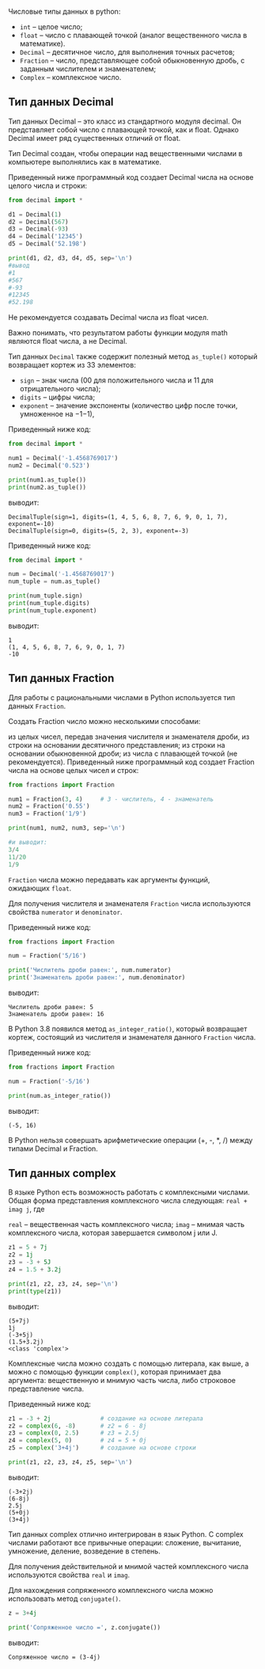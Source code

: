 Числовые типы данных в python:
- `int` – целое число;
- `float` – число с плавающей точкой (аналог вещественного числа в математике).
- `Decimal` – десятичное число, для выполнения точных расчетов;
- `Fraction` – число, представляющее собой обыкновенную дробь, с заданным числителем и знаменателем;
- `Complex` – комплексное число.

## Тип данных Decimal

Тип данных Decimal – это класс из стандартного модуля decimal. Он представляет собой число с плавающей точкой, как и float. Однако Decimal имеет ряд существенных отличий от float.

Тип Decimal создан, чтобы операции над вещественными числами в компьютере выполнялись как в математике.

Приведенный ниже программный код создает Decimal числа на основе целого числа и строки:

```python
from decimal import *

d1 = Decimal(1)
d2 = Decimal(567)
d3 = Decimal(-93)
d4 = Decimal('12345')
d5 = Decimal('52.198')

print(d1, d2, d3, d4, d5, sep='\n')
#вывод
#1
#567
#-93
#12345
#52.198
```

Не рекомендуется создавать Decimal числа из float чисел.

Важно понимать, что результатом работы функции модуля math являются float числа, а не Decimal.

Тип данных `Decimal` также содержит полезный метод `as_tuple()` который возвращает кортеж из 33 элементов:

- `sign` – знак числа (00 для положительного числа и 11 для отрицательного числа);
- `digits` – цифры числа;
- `exponent` – значение экспоненты (количество цифр после точки, умноженное на −1−1),

Приведенный ниже код:

```python
from decimal import *

num1 = Decimal('-1.4568769017')
num2 = Decimal('0.523')

print(num1.as_tuple())
print(num2.as_tuple())
```

выводит:

```no-highlight
DecimalTuple(sign=1, digits=(1, 4, 5, 6, 8, 7, 6, 9, 0, 1, 7), exponent=-10)
DecimalTuple(sign=0, digits=(5, 2, 3), exponent=-3)
```

Приведенный ниже код:

```python
from decimal import *

num = Decimal('-1.4568769017')
num_tuple = num.as_tuple()

print(num_tuple.sign)
print(num_tuple.digits)
print(num_tuple.exponent)
```

выводит:

```no-highlight
1
(1, 4, 5, 6, 8, 7, 6, 9, 0, 1, 7)
-10
```
## Тип данных Fraction

Для работы с рациональными числами в Python используется тип данных `Fraction`.

Создать Fraction число можно несколькими способами:

из целых чисел, передав значения числителя и знаменателя дроби,
из строки на основании десятичного представления;
из строки на основании обыкновенной дроби;
из числа с плавающей точкой (не рекомендуется).
Приведенный ниже программный код создает Fraction числа на основе целых чисел и строк:

```python
from fractions import Fraction

num1 = Fraction(3, 4)     # 3 - числитель, 4 - знаменатель
num2 = Fraction('0.55')
num3 = Fraction('1/9')

print(num1, num2, num3, sep='\n')

#и выводит:
3/4
11/20
1/9
```

`Fraction` числа можно передавать как аргументы функций, ожидающих `float`.

Для получения числителя и знаменателя `Fraction` числа используются свойства `numerator` и `denominator`.

Приведенный ниже код:

```python
from fractions import Fraction

num = Fraction('5/16')

print('Числитель дроби равен:', num.numerator)
print('Знаменатель дроби равен:', num.denominator)
```

выводит:

```no-highlight
Числитель дроби равен: 5
Знаменатель дроби равен: 16
```

В Python 3.8 появился метод `as_integer_ratio()`, который возвращает кортеж, состоящий из числителя и знаменателя данного `Fraction` числа.

Приведенный ниже код:

```python
from fractions import Fraction

num = Fraction('-5/16')

print(num.as_integer_ratio())
```

выводит:

```no-highlight
(-5, 16)
```

В Python нельзя совершать арифметические операции (+, -, *, /) между типами Decimal и Fraction. 

## Тип данных complex


В языке Python есть возможность работать с комплексными числами. Общая форма представления комплексного числа следующая: `real + imag j`, где

`real` – вещественная часть комплексного числа;
`imag` – мнимая часть комплексного числа, которая завершается символом j или J.

```python
z1 = 5 + 7j
z2 = 1j
z3 = -3 + 5J
z4 = 1.5 + 3.2j

print(z1, z2, z3, z4, sep='\n')
print(type(z1))
```

выводит:

```no-highlight
(5+7j)
1j
(-3+5j)
(1.5+3.2j)
<class 'complex'>
```

Комплексные числа можно создать с помощью литерала, как выше, а можно с помощью функции `complex()`, которая принимает два аргумента: вещественную и мнимую часть числа, либо строковое представление числа.

Приведенный ниже код:

```python
z1 = -3 + 2j              # создание на основе литерала
z2 = complex(6, -8)       # z2 = 6 - 8j
z3 = complex(0, 2.5)      # z3 = 2.5j
z4 = complex(5, 0)        # z4 = 5 + 0j
z5 = complex('3+4j')      # создание на основе строки

print(z1, z2, z3, z4, z5, sep='\n')
```

выводит:

```no-highlight
(-3+2j)
(6-8j)
2.5j
(5+0j)
(3+4j)
```

Тип данных complex отлично интегрирован в язык Python. С complex числами работают все привычные операции: сложение, вычитание, умножение, деление, возведение в степень.

Для получения действительной и мнимой частей комплексного числа используются свойства `real` и `imag`.

Для нахождения сопряженного комплексного числа можно использовать метод `conjugate()`.

```python
z = 3+4j

print('Сопряженное число =', z.conjugate())
```

выводит:

```no-highlight
Сопряженное число = (3-4j)
```

